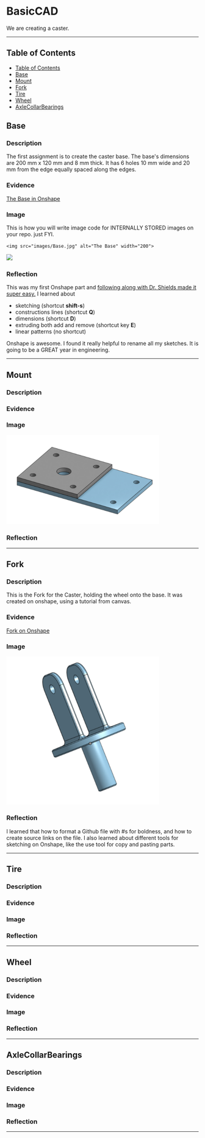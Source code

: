 # BasicCAD

We are creating a caster.

---
## Table of Contents
* [Table of Contents](#Table-of-Contents)
* [Base](#Base)
* [Mount](#Mount)
* [Fork](#Fork)
* [Tire](#Tire)
* [Wheel](#Wheel)
* [AxleCollarBearings](#AxleCollarBearings)

## Base

### Description

The first assignment is to create the caster base.  The base's dimensions are 200 mm x 120 mm and 8 mm thick.  It has 6 holes 10 mm wide and 20 mm from the edge equally spaced along the edges.

### Evidence
[The Base in Onshape](https://cvilleschools.onshape.com/documents/3323717cd26c0441020d2687/w/a98a010ac513d68620cad2e6/e/522f7e983fb84d1fb06602a6)

### Image
This is how you will write image code for INTERNALLY STORED images on your repo.   just FYI.
~~~
<img src="images/Base.jpg" alt="The Base" width="200">
~~~
<img src="https://github.com/OneCHSEngr/BasicCAD/blob/master/images/Base.jpg" width="120">

### Reflection

This was my first Onshape part and [following along with Dr. Shields made it super easy.](https://www.youtube.com/watch?v=93BFUD-HAG8&feature=emb_title&scrlybrkr=5670f0b4)  I learned about 
* sketching (shortcut **shift-s**)
* constructions lines (shortcut **Q**)
* dimensions (shortcut **D**)
* extruding both add and remove (shortcut key **E**)
* linear patterns (no shortcut)

Onshape is awesome.  I found it really helpful to rename all my sketches.  It is going to be a GREAT year in engineering.

---


## Mount

### Description

### Evidence

### Image

<img src="https://github.com/afriedm49/Basic_CAD/blob/Images/Screen%20Shot%202020-10-06%20at%201.48.52%20PM.png" width = "400">

### Reflection

---


## Fork 

### Description
This is the Fork for the Caster, holding the wheel onto the base. It was created on onshape, using a tutorial from canvas. 

### Evidence

[Fork on Onshape](https://cvilleschools.onshape.com/documents/3323717cd26c0441020d2687/w/a98a010ac513d68620cad2e6/e/1d3173b0f60575eb0b5a0775)

### Image
<img src="https://github.com/afriedm49/Basic_CAD/blob/Images/Screen%20Shot%202020-10-06%20at%201.41.06%20PM.png" width = "400">

### Reflection

I learned that how to format a Github file with #s for boldness, and how to create source links on the file.
I also learned about different tools for sketching on Onshape, like the use tool for copy and pasting parts.


---


## Tire

### Description

### Evidence

### Image

### Reflection

---


## Wheel

### Description

### Evidence

### Image

### Reflection

---


## AxleCollarBearings

### Description

### Evidence

### Image

### Reflection

---
